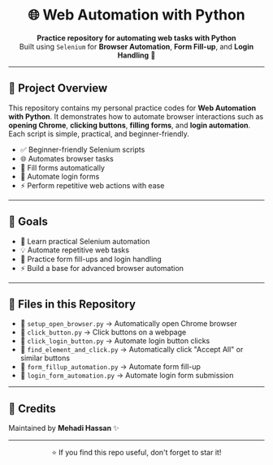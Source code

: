 <h1 align="center">🌐 Web Automation with Python</h1> 

<p align="center">
  <strong>Practice repository for automating web tasks with Python</strong><br>
  Built using <code>Selenium</code> for <b>Browser Automation</b>, <b>Form Fill-up</b>, and <b>Login Handling</b> 🚀
</p>

<hr>

<h2>📌 Project Overview</h2>

<p>
This repository contains my personal practice codes for <strong>Web Automation with Python</strong>.  
It demonstrates how to automate browser interactions such as <strong>opening Chrome</strong>,  
<strong>clicking buttons</strong>, <strong>filling forms</strong>, and <strong>login automation</strong>.  
Each script is simple, practical, and beginner-friendly.
</p>

<ul>
  <li>✅ Beginner-friendly Selenium scripts</li>
  <li>🌐 Automates browser tasks</li>
  <li>📝 Fill forms automatically</li>
  <li>🔐 Automate login forms</li>
  <li>⚡ Perform repetitive web actions with ease</li>
</ul>

<hr>

<h2>🎯 Goals</h2>

<ul>
  <li>🌱 Learn practical Selenium automation</li>
  <li>💡 Automate repetitive web tasks</li>
  <li>📂 Practice form fill-ups and login handling</li>
  <li>⚡ Build a base for advanced browser automation</li>
</ul>

<hr>

<h2>📂 Files in this Repository</h2>

<ul>
  <li>📄 <code>setup_open_browser.py</code> → Automatically open Chrome browser</li>
  <li>📄 <code>click_button.py</code> → Click buttons on a webpage</li>
  <li>📄 <code>click_login_button.py</code> → Automate login button clicks</li>
  <li>📄 <code>find_element_and_click.py</code> → Automatically click "Accept All" or similar buttons</li>
  <li>📄 <code>form_fillup_automation.py</code> → Automate form fill-up</li>
  <li>📄 <code>login_form_automation.py</code> → Automate login form submission</li>
</ul>

<hr>

<h2>🙌 Credits</h2>

<p>
Maintained by <strong>Mehadi Hassan</strong> ✨  
</p>

<hr>

<p align="center">⭐ If you find this repo useful, don't forget to star it!</p>
